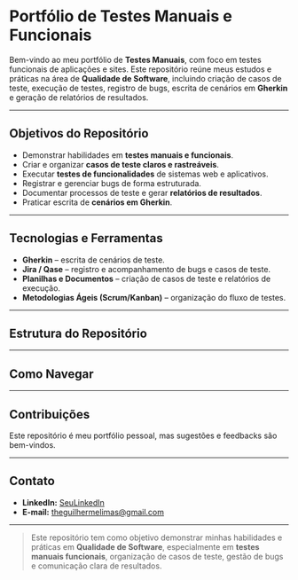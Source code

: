 # Portfólio de Testes Manuais e Funcionais

Bem-vindo ao meu portfólio de **Testes Manuais**, com foco em testes funcionais de aplicações e sites. Este repositório reúne meus estudos e práticas na área de **Qualidade de Software**, incluindo criação de casos de teste, execução de testes, registro de bugs, escrita de cenários em **Gherkin** e geração de relatórios de resultados.

---

## Objetivos do Repositório

- Demonstrar habilidades em **testes manuais e funcionais**.
- Criar e organizar **casos de teste claros e rastreáveis**.
- Executar **testes de funcionalidades** de sistemas web e aplicativos.
- Registrar e gerenciar bugs de forma estruturada.
- Documentar processos de teste e gerar **relatórios de resultados**.
- Praticar escrita de **cenários em Gherkin**.

---

## Tecnologias e Ferramentas

- **Gherkin** – escrita de cenários de teste.
- **Jira / Qase** – registro e acompanhamento de bugs e casos de teste.
- **Planilhas e Documentos** – criação de casos de teste e relatórios de execução.
- **Metodologias Ágeis (Scrum/Kanban)** – organização do fluxo de testes.

---

## Estrutura do Repositório


---

## Como Navegar


---

## Contribuições

Este repositório é meu portfólio pessoal, mas sugestões e feedbacks são bem-vindos.  

---

## Contato

- **LinkedIn:** [SeuLinkedIn](https://www.linkedin.com/in/guilhermelima-qa)  
- **E-mail:** theguilhermelimas@gmail.com 

---

> Este repositório tem como objetivo demonstrar minhas habilidades e práticas em **Qualidade de Software**, especialmente em **testes manuais funcionais**, organização de casos de teste, gestão de bugs e comunicação clara de resultados.
